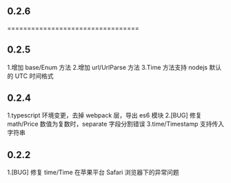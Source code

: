 ## 0.2.6
=================================

## 0.2.5
1.增加 base/Enum 方法
2.增加 url/UrlParse 方法
3.Time 方法支持 nodejs 默认的 UTC 时间格式


## 0.2.4
1.typescript 环境变更，去掉 webpack 层，导出 es6 模块
2.[BUG] 修复 math/Price 数值为复数时，separate 字段分割错误
3.time/Timestamp 支持传入字符串

## 0.2.2
1.[BUG] 修复 time/Time 在苹果平台 Safari 浏览器下的异常问题